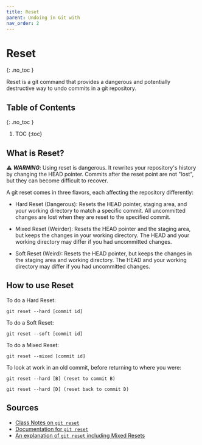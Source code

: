 ```yaml
---
title: Reset
parent: Undoing in Git with
nav_order: 2
---
```


<!-- prettier-ignore-start -->
# Reset
{: .no_toc }

Reset is a git command that provides a dangerous and potentially destructive way to undo commits in a git repository.

## Table of Contents
{: .no_toc }

1. TOC
{:toc}

<!-- prettier-ignore-end -->


## What is Reset?
⚠️ ***WARNING***: Using reset is dangerous. It rewrites your repository's history by changing the HEAD pointer. Commits after the reset point are not "lost", but they can become difficult to recover.

A git reset comes in three flavors, each affecting the repository differently:
- Hard Reset (Dangerous): Resets the HEAD pointer, staging area, and your working directory to match a specific commit. All uncommitted changes are lost when they are reset to the specified commit.

- Mixed Reset (Weirder): Resets the HEAD pointer and the staging area, but keeps the changes in your working directory. The HEAD and your working directory may differ if you had uncommitted changes.

- Soft Reset (Weird): Resets the HEAD pointer, but keeps the changes in the staging area and working directory. The HEAD and your working directory may differ if you had uncommitted changes.


## How to use Reset

To do a Hard Reset: 
```
git reset --hard [commit id]
```


To do a Soft Reset: 
```
git reset --soft [commit id]
```


To do a Mixed Reset: 
```
git reset --mixed [commit id]
```

To look at work in an old commit, before returning to where you were:
```
git reset --hard [B] (reset to commit B)

git reset --hard [D] (reset back to commit D)
```

## Sources
- [Class Notes on ```git reset```](https://stungeye.github.io/Software-Development-And-Documentation-1/02-git-version-control-next-steps/index.html#6)
- [Documentation for ```git reset```](https://git-scm.com/docs/git-reset)
- [An explanation of ```git reset``` including Mixed Resets](https://practicalseries.com/1002-vcs/02-05-concept.html#js--020505)